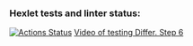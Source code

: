 ### Hexlet tests and linter status:
[![Actions Status](https://github.com/R00tl33t/java-project-71/actions/workflows/hexlet-check.yml/badge.svg)](https://github.com/R00tl33t/java-project-71/actions)
[Video of testing Differ. Step 6](https://asciinema.org/a/n5Qiqezo2cTjHoBFID9bw1OxO)